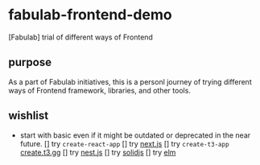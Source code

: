 # fabulab-frontend-demo
[Fabulab] trial of different ways of Frontend

## purpose
As a part of Fabulab initiatives, this is a personl journey of trying different ways of Frontend framework, libraries, and other tools.

## wishlist
- start with basic even if it might be outdated or deprecated in the near future.
[] try `create-react-app`
[] try [next.js](https://nextjs.org/)
[] try `create-t3-app` [create.t3.gg](https://create.t3.gg/)
[] try [nest.js](https://nestjs.com/)
[] try [solidjs](https://www.solidjs.com/)
[] try [elm](https://guide.elm-lang.org/)
